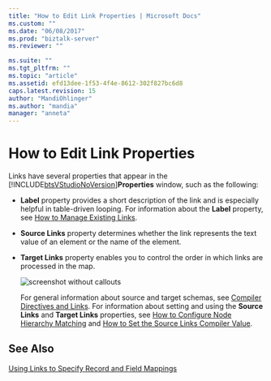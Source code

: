 ```yaml
---
title: "How to Edit Link Properties | Microsoft Docs"
ms.custom: ""
ms.date: "06/08/2017"
ms.prod: "biztalk-server"
ms.reviewer: ""

ms.suite: ""
ms.tgt_pltfrm: ""
ms.topic: "article"
ms.assetid: efd13dee-1f53-4f4e-8612-302f827bc6d8
caps.latest.revision: 15
author: "MandiOhlinger"
ms.author: "mandia"
manager: "anneta"
---
```

# How to Edit Link Properties
Links have several properties that appear in the [!INCLUDE[btsVStudioNoVersion](../includes/btsvstudionoversion-md.md)]**Properties** window, such as the following:  
  
- **Label** property provides a short description of the link and is especially helpful in table-driven looping. For information about the **Label** property, see [How to Manage Existing Links](../core/how-to-manage-existing-links.md).  
  
- **Source Links** property determines whether the link represents the text value of an element or the name of the element.  
  
- **Target Links** property enables you to control the order in which links are processed in the map.  
  
  ![screenshot without callouts](../core/media/properties-grid.gif "Properties_Grid")  
  
  For general information about source and target schemas, see [Compiler Directives and Links](../core/compiler-directives-and-links.md). For information about setting and using the **Source Links** and **Target Links** properties, see [How to Configure Node Hierarchy Matching](../core/how-to-configure-node-hierarchy-matching.md) and [How to Set the Source Links Compiler Value](../core/how-to-set-the-source-links-compiler-value.md).  
  
## See Also  
 [Using Links to Specify Record and Field Mappings](../core/using-links-to-specify-record-and-field-mappings.md)